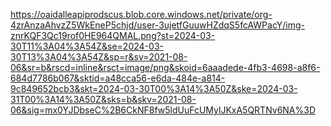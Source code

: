 https://oaidalleapiprodscus.blob.core.windows.net/private/org-4zrAnzaAhvzZ5WkEneP5chjd/user-3ujetfGuuwHZdqS5fcAWPacY/img-znrKQF3Qc19rof0HE964QMAL.png?st=2024-03-30T11%3A04%3A54Z&se=2024-03-30T13%3A04%3A54Z&sp=r&sv=2021-08-06&sr=b&rscd=inline&rsct=image/png&skoid=6aaadede-4fb3-4698-a8f6-684d7786b067&sktid=a48cca56-e6da-484e-a814-9c849652bcb3&skt=2024-03-30T00%3A14%3A50Z&ske=2024-03-31T00%3A14%3A50Z&sks=b&skv=2021-08-06&sig=mx0YJDbseC%2B6CkNF8fw5ldUuFcUMylJKxA5QRTNv6NA%3D